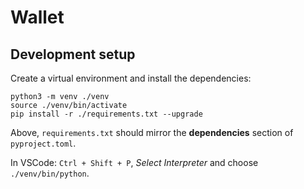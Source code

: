 # Wallet

## Development setup

Create a virtual environment and install the dependencies:

```
python3 -m venv ./venv
source ./venv/bin/activate
pip install -r ./requirements.txt --upgrade
```

Above, `requirements.txt` should mirror the **dependencies** section of `pyproject.toml`.

In VSCode: `Ctrl + Shift + P`, _Select Interpreter_ and choose `./venv/bin/python`.
